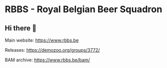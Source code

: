 # RBBS - Royal Belgian Beer Squadron 
## Hi there 👋

Main website:
https://www.rbbs.be

Releases:
https://demozoo.org/groups/3772/

BAM archive:
https://www.rbbs.be/bam/

